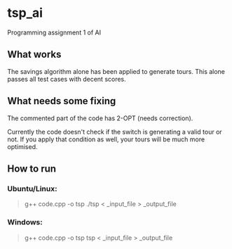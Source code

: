 # tsp_ai

Programming assignment 1 of AI

## What works
The savings algorithm alone has been applied to generate tours. This alone passes all test cases with decent scores.

## What needs some fixing
The commented part of the code has 2-OPT (needs correction).

Currently the code doesn't check if the switch is generating a valid tour or not. If you apply that condition as well, your tours will be much more optimised.

## How to run
### Ubuntu/Linux:
> g++ code.cpp -o tsp
> ./tsp < _input_file > _output_file

### Windows:
> g++ code.cpp -o tsp
> tsp < _input_file > _output_file
